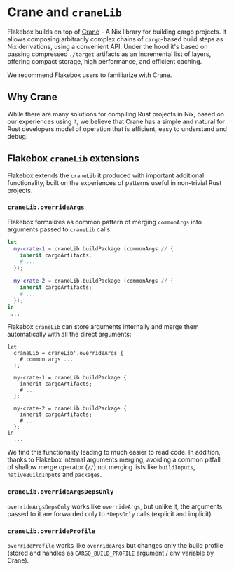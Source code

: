 # Crane and `craneLib`

Flakebox builds on top of [Crane](https://crane.dev/) - A Nix library for building cargo projects.
It allows composing arbitrarily complex chains of `cargo`-based build steps as Nix derivations,
using a convenient API. Under the hood it's based on passing compressed `./target` artifacts as an
incremental list of layers, offering compact storage, high performance, and efficient caching.

We recommend Flakebox users to familiarize with Crane.

## Why Crane

While there are many solutions for compiling Rust projects in Nix,
based on our experiences using it, we believe that Crane has a simple and natural
for Rust developers model of operation that is efficient, easy to understand and debug.

## Flakebox `craneLib` extensions

Flakebox extends the `craneLib` it produced with important additional functionality, built on
the experiences of patterns useful in non-trivial Rust projects.


### `craneLib.overrideArgs`

Flakebox formalizes as common pattern of merging `commonArgs` into arguments passed to `craneLib`
calls:

```nix
let
  my-crate-1 = craneLib.buildPackage (commonArgs // {
    inherit cargoArtifacts;
    # ...
  });

  my-crate-2 = craneLib.buildPackage (commonArgs // {
    inherit cargoArtifacts;
    # ...
  });
in
 ...
```

Flakebox `craneLib` can store arguments internally and merge them automatically
with all the direct arguments:

```
let
  craneLib = craneLib'.overrideArgs {
    # common args ...
  };

  my-crate-1 = craneLib.buildPackage {
    inherit cargoArtifacts;
    # ...
  };

  my-crate-2 = craneLib.buildPackage {
    inherit cargoArtifacts;
    # ...
  };
in
  ...
```

We find this functionality leading to much easier to read code. In addition,
thanks to Flakebox internal arguments merging, avoiding a common pitfall
of shallow merge operator (`//`) not merging lists like `buildInputs`,
`nativeBuildInputs` and `packages`.

### `craneLib.overrideArgsDepsOnly`

`overrideArgsDepsOnly` works like `overrideArgs`, but unlike it, the arguments passed to it
are forwarded only to `*DepsOnly` calls (explicit and implicit).

### `craneLib.overrideProfile`

`overrideProfile` works like `overrideArgs` but changes only the build profile
(stored and handles as `CARGO_BUILD_PROFILE` argument / env variable by Crane).
